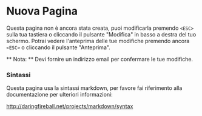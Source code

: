 # Nuova Pagina

Questa pagina non è ancora stata creata, puoi modificarla premendo ```<ESC>``` sulla tua tastiera o cliccando il pulsante "Modifica" in basso a destra del tuo schermo. Potrai vedere l'anteprima delle tue modifiche premendo ancora ```<ESC>``` o cliccando il pulsante "Anteprima".

** Nota: ** Devi fornire un indirizzo email per confermare le tue modifiche.

### Sintassi

Questa pagina usa la sintassi markdown, per favore fai riferimento alla documentazione per ulteriori informazioni:

http://daringfireball.net/projects/markdown/syntax
